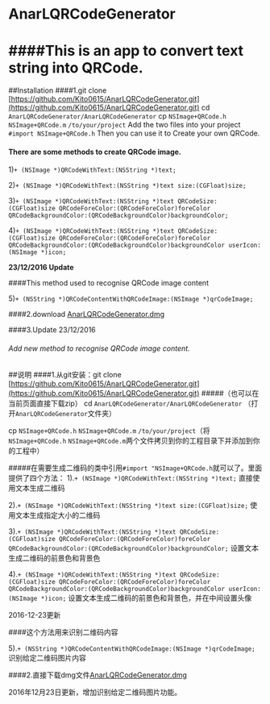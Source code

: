 # AnarLQRCodeGenerator

####This is an app to convert text string into QRCode.
===================
##Installation
####1.git clone [https://github.com/Kito0615/AnarLQRCodeGenerator.git](https://github.com/Kito0615/AnarLQRCodeGenerator.git)
cd `AnarLQRCodeGenerator/AnarLQRCodeGenerator`
cp `NSImage+QRCode.h` `NSImage+QRCode.m` `/to/your/project`
Add the two files into your project
`#import NSImage+QRCode.h` Then you can use it to Create your own QRCode.
#### There are some methods to create QRCode image.
1)`+ (NSImage *)QRCodeWithText:(NSString *)text;`

2)`+ (NSImage *)QRCodeWithText:(NSString *)text size:(CGFloat)size;`

3)`+ (NSImage *)QRCodeWithText:(NSString *)text QRCodeSize:(CGFloat)size QRCodeForeColor:(QRCodeForeColor)foreColor QRCodeBackgroundColor:(QRCodeBackgroundColor)backgroundColor;`

4)`+ (NSImage *)QRCodeWithText:(NSString *)text QRCodeSize:(CGFloat)size QRCodeForeColor:(QRCodeForeColor)foreColor QRCodeBackgroundColor:(QRCodeBackgroundColor)backgroundColor userIcon:(NSImage *)icon;`

**23/12/2016 Update**

####This method used to recognise QRCode image content

5)`+ (NSString *)QRCodeContentWithQRCodeImage:(NSImage *)qrCodeImage;`

####2.download [AnarLQRCodeGenerator.dmg](https://github.com/Kito0615/AnarLQRCodeGenerator/blob/master/anarlqrcodegenerator.dmg?raw=true)

####3.Update 23/12/2016

###### Add new method to recognise QRCode image content.

##说明
####1.从git安装：git clone [https://github.com/Kito0615/AnarLQRCodeGenerator.git](https://github.com/Kito0615/AnarLQRCodeGenerator.git)
#####（也可以在当前页面直接下载zip）
cd `AnarLQRCodeGenerator/AnarLQRCodeGenerator`  （打开`AnarLQRCodeGenerator`文件夹）

cp `NSImage+QRCode.h` `NSImage+QRCode.m` `/to/your/project`（将`NSImage+QRCode.h` `NSImage+QRCode.m`两个文件拷贝到你的工程目录下并添加到你的工程中）

#####在需要生成二维码的类中引用`#import "NSImage+QRCode.h`就可以了。里面提供了四个方法：
1).`+ (NSImage *)QRCodeWithText:(NSString *)text;` 直接使用文本生成二维码

2).`+ (NSImage *)QRCodeWithText:(NSString *)text size:(CGFloat)size;` 使用文本生成指定大小的二维码

3).`+ (NSImage *)QRCodeWithText:(NSString *)text QRCodeSize:(CGFloat)size QRCodeForeColor:(QRCodeForeColor)foreColor QRCodeBackgroundColor:(QRCodeBackgroundColor)backgroundColor;` 设置文本生成二维码的前景色和背景色

4).`+ (NSImage *)QRCodeWithText:(NSString *)text QRCodeSize:(CGFloat)size QRCodeForeColor:(QRCodeForeColor)foreColor QRCodeBackgroundColor:(QRCodeBackgroundColor)backgroundColor userIcon:(NSImage *)icon;` 设置文本生成二维码的前景色和背景色，并在中间设置头像

2016-12-23更新

####这个方法用来识别二维码内容

5).`+ (NSString *)QRCodeContentWithQRCodeImage:(NSImage *)qrCodeImage;` 识别给定二维码图片内容

####2.直接下载dmg文件[AnarLQRCodeGenerator.dmg](https://github.com/Kito0615/AnarLQRCodeGenerator/blob/master/anarlqrcodegenerator.dmg?raw=true)

2016年12月23日更新，增加识别给定二维码图片功能。
